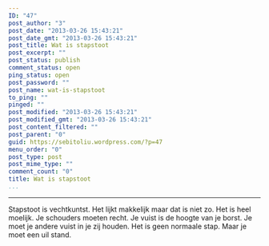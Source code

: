 ```yaml
---
ID: "47"
post_author: "3"
post_date: "2013-03-26 15:43:21"
post_date_gmt: "2013-03-26 15:43:21"
post_title: Wat is stapstoot
post_excerpt: ""
post_status: publish
comment_status: open
ping_status: open
post_password: ""
post_name: wat-is-stapstoot
to_ping: ""
pinged: ""
post_modified: "2013-03-26 15:43:21"
post_modified_gmt: "2013-03-26 15:43:21"
post_content_filtered: ""
post_parent: "0"
guid: https://sebitoliu.wordpress.com/?p=47
menu_order: "0"
post_type: post
post_mime_type: ""
comment_count: "0"
title: Wat is stapstoot
...
```

---

Stapstoot is vechtkuntst.
Het lijkt makkelijk maar dat is niet zo.
Het is heel moelijk.
Je schouders moeten recht.
Je vuist is de hoogte van je borst.
Je moet je andere vuist in je zij houden.
Het is geen normaale stap.
Maar je moet een uil stand.
